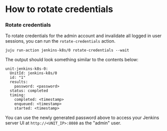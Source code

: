 # How to rotate credentials

### Rotate credentials

To rotate credentials for the admin account and invalidate all logged in user sessions, you can run
the `rotate-credentials` action.

```
juju run-action jenkins-k8s/0 rotate-credentials --wait
```

The output should look something similar to the contents below:

```
unit-jenkins-k8s-0:
  UnitId: jenkins-k8s/0
  id: "1"
  results:
    password: <password>
  status: completed
  timing:
    completed: <timestamp>
    enqueued: <timestamp>
    started: <timestamp>
```

You can use the newly generated password above to access your Jenkins server UI at
`http://<UNIT_IP>:8080` as the "admin" user.
